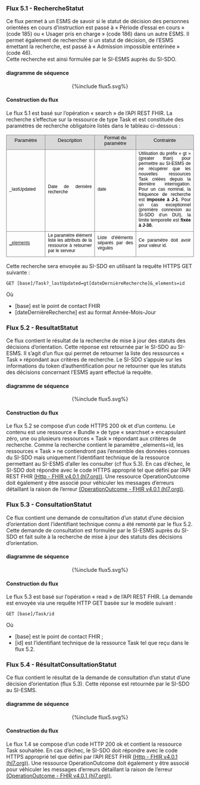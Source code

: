 
### Flux 5.1 - RechercheStatut

Ce flux permet à un ESMS de savoir si le statut de décision des personnes orientées en cours d’instruction est passé à « Période d’essai en cours » (code 185) ou « Usager pris en charge » (code 186) dans un autre ESMS. Il permet également de rechercher si un statut de décision, de l’ESMS émettant la recherche, est passé à « Admission impossible entérinée » (code 46).  
Cette recherche est ainsi formulée par le SI-ESMS auprès du SI-SDO. 

#### diagramme de séquence 

<div style="text-align:center;"> {%include flux5.svg%} </div>


#### Construction du flux

Le flux 5.1 est basé sur l’opération « search » de l’API REST FHIR. La recherche s’effectue sur la ressource de type Task et est constituée des paramètres de recherche obligatoire listés dans le tableau ci-dessous : 

<div style='margin-top:0cm;margin-right:0cm;margin-bottom:6.0pt;margin-left:0cm;text-align:justify;line-height:115%;font-size:13px;font-family:"Arial",sans-serif;' align="center">
    <table style="border-collapse:collapse;border:none;">
        <tbody>
            <tr>
                <td style="width:84.65pt;border:solid gray 1.0pt;background:#D9D9D9;padding:0cm 5.4pt 0cm 5.4pt;">
                    <p style='margin-top:0cm;margin-right:0cm;margin-bottom:6.0pt;margin-left:0cm;text-align:center;line-height:115%;font-size:13px;font-family:"Arial",sans-serif;'><span style="color:black;">Param&egrave;tre</span></p>
                </td>
                <td style="width:5.0cm;border:solid gray 1.0pt;border-left:none;background:#D9D9D9;padding:0cm 5.4pt 0cm 5.4pt;">
                    <p style='margin-top:0cm;margin-right:0cm;margin-bottom:6.0pt;margin-left:0cm;text-align:center;line-height:115%;font-size:13px;font-family:"Arial",sans-serif;'><span style="color:black;">Description</span></p>
                </td>
                <td style="width:107.9pt;border:solid gray 1.0pt;border-left:none;background:#D9D9D9;padding:0cm 5.4pt 0cm 5.4pt;">
                    <p style='margin-top:0cm;margin-right:0cm;margin-bottom:6.0pt;margin-left:0cm;text-align:center;line-height:115%;font-size:13px;font-family:"Arial",sans-serif;'><span style="color:black;">Format du param&egrave;tre</span></p>
                </td>
                <td style="width:175.2pt;border:solid gray 1.0pt;border-left:none;background:#D9D9D9;padding:0cm 5.4pt 0cm 5.4pt;">
                    <p style='margin-top:0cm;margin-right:0cm;margin-bottom:6.0pt;margin-left:0cm;text-align:center;line-height:115%;font-size:13px;font-family:"Arial",sans-serif;'><span style="color:black;">Contrainte</span></p>
                </td>
            </tr>
            <tr>
                <td style="width:84.65pt;border:solid gray 1.0pt;border-top:none;padding:0cm 5.4pt 0cm 5.4pt;">
                    <p style='margin-top:3.0pt;margin-right:0cm;margin-bottom:6.0pt;margin-left:0cm;text-align:justify;line-height:115%;font-size:12px;font-family:"Arial",sans-serif;'><span style="color:black;">_lastUpdated</span></p>
                </td>
                <td style="width:5.0cm;border-top:none;border-left:none;border-bottom:  solid gray 1.0pt;border-right:solid gray 1.0pt;padding:0cm 5.4pt 0cm 5.4pt;">
                    <p style='margin-top:3.0pt;margin-right:0cm;margin-bottom:6.0pt;margin-left:0cm;text-align:justify;line-height:115%;font-size:12px;font-family:"Arial",sans-serif;'><span style="color:black;">Date de derni&egrave;re recherche</span></p>
                </td>
                <td style="width:107.9pt;border-top:none;border-left:none;border-bottom:solid gray 1.0pt;border-right:solid gray 1.0pt;padding:0cm 5.4pt 0cm 5.4pt;">
                    <p style='margin-top:3.0pt;margin-right:0cm;margin-bottom:6.0pt;margin-left:0cm;text-align:justify;line-height:115%;font-size:12px;font-family:"Arial",sans-serif;'><span style="color:black;">date</span></p>
                </td>
                <td style="width:175.2pt;border-top:none;border-left:none;border-bottom:solid gray 1.0pt;border-right:solid gray 1.0pt;padding:0cm 5.4pt 0cm 5.4pt;">
                    <p style='margin-top:3.0pt;margin-right:0cm;margin-bottom:6.0pt;margin-left:0cm;text-align:justify;line-height:115%;font-size:12px;font-family:"Arial",sans-serif;'><span style="color:black;">Utilisation du pr&eacute;fix &laquo; gt &raquo; (greater than) pour permettre au SI-ESMS de ne r&eacute;cup&eacute;rer que les nouvelles ressources Task cr&eacute;&eacute;es depuis la derni&egrave;re interrogation. 
                    Pour un cas nominal, la fr&eacute;quence de recherche est <strong>imposée à J-1</strong>. Pour un cas exceptionnel (premi&egrave;re connexion au SI-SDO d&rsquo;un DUI), la limite temporelle est <strong>fixée à J-30. &nbsp;</span></p>
                </td>
            </tr>
            <tr>
                <td style="width:84.65pt;border:solid gray 1.0pt;border-top:none;padding:0cm 5.4pt 0cm 5.4pt;">
                    <p style='margin-top:3.0pt;margin-right:0cm;margin-bottom:6.0pt;margin-left:0cm;text-align:justify;line-height:115%;font-size:12px;font-family:"Arial",sans-serif;'><span style="color:black;"><a href="https://www.hl7.org/fhir/search.html#elements">_elements</a><a href="#_ftn1" name="_ftnref1" title=""><span style="vertical-align:super;"><span style="vertical-align:super;"><span style='font-size:12px;line-height:115%;font-family:"Arial",sans-serif;color:black;'></span></span></span></a></span></p>
                </td>
                <td style="width:5.0cm;border-top:none;border-left:none;border-bottom:  solid gray 1.0pt;border-right:solid gray 1.0pt;padding:0cm 5.4pt 0cm 5.4pt;">
                    <p style='margin-top:3.0pt;margin-right:0cm;margin-bottom:6.0pt;margin-left:0cm;text-align:justify;line-height:115%;font-size:12px;font-family:"Arial",sans-serif;'><span style="color:black;">Le param&egrave;tre &eacute;l&eacute;ment liste les attributs de la ressource &agrave; retourner par le serveur</span></p>
                </td>
                <td style="width:107.9pt;border-top:none;border-left:none;border-bottom:solid gray 1.0pt;border-right:solid gray 1.0pt;padding:0cm 5.4pt 0cm 5.4pt;">
                    <p style='margin-top:3.0pt;margin-right:0cm;margin-bottom:6.0pt;margin-left:0cm;text-align:justify;line-height:115%;font-size:12px;font-family:"Arial",sans-serif;'><span style="color:black;">Liste d&rsquo;&eacute;l&eacute;ments s&eacute;par&eacute;s par des virgules</span></p>
                </td>
                <td style="width:175.2pt;border-top:none;border-left:none;border-bottom:solid gray 1.0pt;border-right:solid gray 1.0pt;padding:0cm 5.4pt 0cm 5.4pt;">
                    <p style='margin-top:3.0pt;margin-right:0cm;margin-bottom:6.0pt;margin-left:0cm;text-align:justify;line-height:115%;font-size:12px;font-family:"Arial",sans-serif;'><span style="color:black;">Ce param&egrave;tre doit avoir pour valeur id.</span></p>
                </td>
            </tr>
        </tbody>
    </table>
</div>


Cette recherche sera envoyée au SI-SDO en utilisant la requête HTTPS GET suivante : 

`GET [base]/Task?_lastUpdated=gt[dateDernièreRecherche]&_elements=id`

Où 
-	[base] est le point de contact FHIR 
-	[dateDernièreRecherche] est au format Année-Mois-Jour


### Flux 5.2 - ResultatStatut

Ce flux contient le résultat de la recherche de mise à jour des statuts des décisions d’orientation. Cette réponse est retournée par le SI-SDO au SI-ESMS.
Il s’agit d’un flux qui permet de retourner la liste des ressources « Task » répondant aux critères de recherche. Le SI-SDO s’appuie sur les informations du token d’authentification pour ne retourner que les statuts des décisions concernant l’ESMS ayant effectué la requête.  

#### diagramme de séquence 

<div style="text-align:center;"> {%include flux5.svg%} </div>


#### Construction du flux

Le flux 5.2 se compose d’un code HTTPS 200 ok et d’un contenu. Le contenu est une ressource « Bundle » de type « searchset » encapsulant zéro, une ou plusieurs ressources « Task » répondant aux critères de recherche. Comme la recherche contient le paramètre _elements=id, les ressources « Task » ne contiendront pas l’ensemble des données connues du SI-SDO mais uniquement l’identifiant technique de la ressource permettant au SI-ESMS d’aller les consulter (cf flux 5.3). 
En cas d’échec, le SI-SDO doit répondre avec le code HTTPS approprié tel que défini par l’API REST FHIR [(Http - FHIR v4.0.1 (hl7.org))](https://hl7.org/fhir/http.html). Une ressource OperationOutcome doit également y être associé pour véhiculer les messages d’erreurs détaillant la raison de l’erreur [(OperationOutcome - FHIR v4.0.1 (hl7.org))](https://hl7.org/fhir/operationoutcome.html). 


### Flux 5.3 - ConsultationStatut

Ce flux contient une demande de consultation d’un statut d’une décision d’orientation dont l’identifiant technique connu a été remonté par le flux 5.2. Cette demande de consultation est formulée par le SI-ESMS auprès du SI-SDO et fait suite à la recherche de mise à jour des statuts des décisions d’orientation.

#### diagramme de séquence 

<div style="text-align:center;"> {%include flux5.svg%} </div>


#### Construction du flux

Le flux 5.3 est basé sur l’opération « read » de l’API REST FHIR. La demande est envoyée via une requête HTTP GET basée sur le modèle suivant :

`GET [base]/Task/id`

Où 
-	[base] est le point de contact FHIR ;
-	[id] est l’identifiant technique de la ressource Task tel que reçu dans le flux 5.2.


### Flux 5.4 - RésultatConsultationStatut

Ce flux contient le résultat de la demande de consultation d’un statut d’une décision d’orientation (flux 5.3). Cette réponse est retournée par le SI-SDO au SI-ESMS.

#### diagramme de séquence 

<div style="text-align:center;"> {%include flux5.svg%} </div>


#### Construction du flux

Le flux 1.4 se compose d’un code HTTP 200 ok et contient la ressource Task souhaitée.
En cas d’échec, le SI-SDO doit répondre avec le code HTTPS approprié tel que défini par l’API REST FHIR [(Http - FHIR v4.0.1 (hl7.org))](https://hl7.org/fhir/http.html). Une ressource OperationOutcome doit également y être associé pour véhiculer les messages d’erreurs détaillant la raison de l’erreur [(OperationOutcome - FHIR v4.0.1 (hl7.org))](https://hl7.org/fhir/operationoutcome.html).